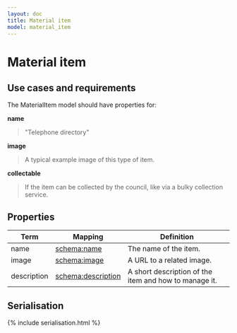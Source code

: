 ```yaml
---
layout: doc
title: Material item
model: material_item
---
```


# Material item

## Use cases and requirements

The MaterialItem model should have properties for:

**name**

> "Telephone directory"

**image**

> A typical example image of this type of item.

**collectable**

> If the item can be collected by the council, like via a bulky collection service.


## Properties

Term     | Mapping | Definition
---------|---------|-----------
name | [schema:name](http://schema.org/name) | The name of the item.
image | [schema:image](https://schema.org/image) | A URL to a related image.
description | [schema:description](https://schema.org/description) | A short description of the item and how to manage it.

## Serialisation

{% include serialisation.html %}





